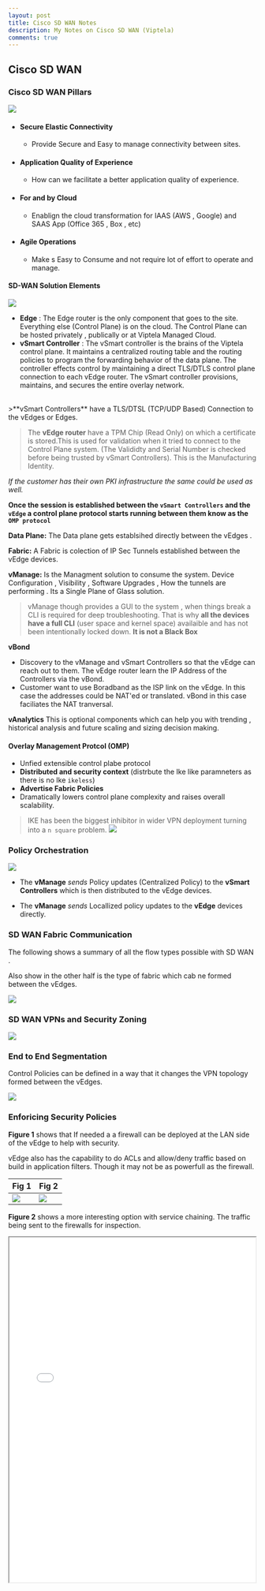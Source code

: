 ```yaml
---
layout: post
title: Cisco SD WAN Notes
description: My Notes on Cisco SD WAN (Viptela)
comments: true
---
```


## Cisco SD WAN

### Cisco SD WAN Pillars


![](/assets/markdown-img-paste-20180810193849584.png)

- #### Secure Elastic Connectivity
  - Provide Secure and Easy to manage connectivity between sites.
- #### Application Quality of Experience
  - How can we facilitate a better application quality of experience.
- #### For and by Cloud
  - Enablign the cloud transformation for IAAS (AWS , Google) and SAAS App (Office 365 , Box , etc)
- #### Agile Operations
  - Make s Easy to Consume and not require lot of effort to operate and manage.


#### SD-WAN Solution Elements

![](/assets/markdown-img-paste-20180810194553352.png)

- **Edge** : The Edge router is the only component that goes to the site. Everything else (Control Plane) is on the cloud. The Control Plane can be hosted privately , publically or at Viptela Managed Cloud.
- **vSmart Controller** : The vSmart controller is the brains of the Viptela control plane. It maintains a centralized routing table and the routing policies to program the forwarding behavior of the data plane. The controller effects control by maintaining a direct TLS/DTLS control plane connection to each vEdge router. The vSmart controller provisions, maintains, and secures the entire overlay network.
<br>
  >**vSmart Controllers** have a TLS/DTSL (TCP/UDP Based) Connection to the vEdges or Edges.

  > The **vEdge router** have a TPM Chip (Read Only) on which a certificate is stored.This is used for validation when it tried to connect to the Control Plane system. (The Valididty and Serial Number is checked before being trusted by vSmart Controllers). This is the Manufacturing Identity.

  *If the customer has their own PKI infrastructure the same could be used as well.*

**Once the session is established between the `vSmart Controllers` and the `vEdge` a control plane protocol starts running between them know as the `OMP protocol`**

**Data Plane:** The Data plane gets establsihed directly between the vEdges .

**Fabric:** A Fabric is colection of IP Sec Tunnels established between the vEdge devices.

**vManage:** Is the Managment solution to consume the system. Device Configuration , Visibility , Software Upgrades , How the tunnels are performing . Its a Single Plane of Glass solution.

> vManage though provides a GUI to the system , when things break a CLI is required for deep troubleshooting. That is why **all the devices have a full CLI** (user space and kernel space) availaible and has not been intentionally locked down. **It is not a Black Box**

**vBond**
 - Discovery to the vManage and vSmart Controllers so that the vEdge can reach out to them. The vEdge router learn the IP Address of the Controllers via the vBond.
 - Customer want to use Boradband as the ISP link on the vEdge. In this case the addresses could be NAT'ed or translated. vBond in this case faciliates the NAT tranversal.

 **vAnalytics** This is optional components which can help you with trending , historical analysis and future scaling and sizing decision making.


#### Overlay Management Protcol (OMP)

- Unfied extensible control plabe protocol
- **Distributed and security context** (distrbute the Ike like paramneters as there is no Ike `ikeless`)
- **Advertise Fabric Policies**
- Dramatically lowers control plane complexity and raises overall scalability.


> IKE has been the biggest inhibitor in  wider VPN deployment turning into a `n square` problem.
![](/assets/markdown-img-paste-20180810202246637.png)


### Policy Orchestration

![](/assets/markdown-img-paste-20180811103120870.png)

- The **vManage** *sends* Policy updates (Centralized Policy) to the **vSmart Controllers** which is then distributed to the vEdge devices.

- The **vManage** *sends* Locallized policy updates to the **vEdge** devices directly.

### SD WAN Fabric Communication

The following shows a summary of all the flow types possible with SD WAN .

Also show in the other half is the type of fabric which cab ne formed between the vEdges.

![](/assets/markdown-img-paste-20180811122648566.png)


### SD WAN VPNs and Security Zoning

![](/assets/markdown-img-paste-20180811122941663.png)


### End to End Segmentation

Control Policies can be defined in a way that it changes the VPN topology formed between the vEdges.

![](/assets/markdown-img-paste-20180811205650921.png)



### Enforicing Security Policies

**Figure 1** shows that If needed a a firewall can be deployed at the LAN side of the vEdge to help with security.

vEdge also has the capability to do ACLs and allow/deny traffic based on build in application filters. Though it may not be as powerfull as the firewall.


| Fig 1   | Fig 2  |
|---|---|
| ![](/assets/markdown-img-paste-20180811210137990.png)  | ![](/assets/markdown-img-paste-20180811210857139.png)

**Figure 2** shows a more interesting option with service chaining. The traffic being sent to the firewalls for inspection.

<iframe src="/assets/Lifecycle_management_Customer.pdf" width="500" height="700">

<br><br><br><br><br><br><br><br><br><br><br><br><br><br><br><br><br><br>
